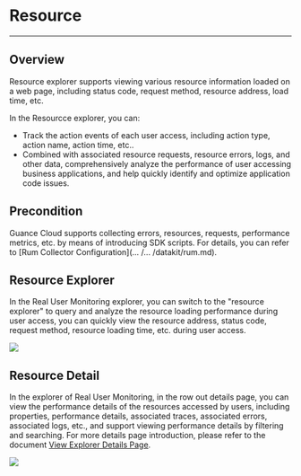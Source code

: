 # Resource
---

## Overview

Resource explorer supports viewing various resource information loaded on a web page, including status code, request method, resource address, load time, etc.

In the Resourcce explorer, you can:

- Track the action events of each user access, including action type, action name, action time, etc..
- Combined with associated resource requests, resource errors, logs, and other data, comprehensively analyze the performance of user accessing business applications, and help quickly identify and optimize application code issues.

## Precondition

Guance Cloud supports collecting errors, resources, requests, performance metrics, etc. by means of introducing SDK scripts. For details, you can refer to [Rum Collector Configuration](... /... /datakit/rum.md).

## Resource Explorer

In the Real User Monitoring explorer, you can switch to the "resource explorer" to query and analyze the resource loading performance during user access, you can quickly view the resource address, status code, request method, resource loading time, etc. during user access.

![](../img/1.rum_resource_1.png)

## Resource Detail

In the explorer of Real User Monitoring, in the row out details page, you can view the performance details of the resources accessed by users, including properties, performance details, associated traces, associated errors, associated logs, etc., and support viewing performance details by filtering and searching. For more details page introduction, please refer to the document [View Explorer Details Page](view.md).

![](../img/1.rum_resource_2.png)

